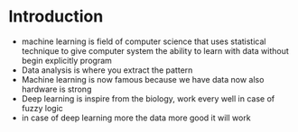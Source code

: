 # Introduction

- machine learning is field of computer science that uses statistical technique to give computer system the ability to learn with data without begin explicitly program
- Data analysis is where you extract the pattern
- Machine learning is now famous because we have data now also hardware is strong
- Deep learning is inspire from the biology, work every well in case of fuzzy logic
- in case of deep learning more the data more good it will work
